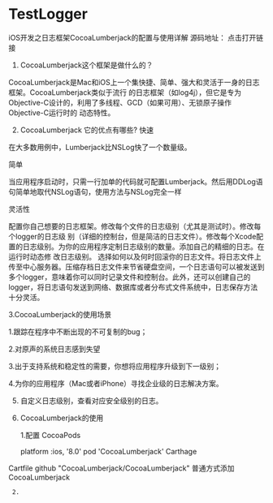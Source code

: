 # TestLogger
iOS开发之日志框架CocoaLumberjack的配置与使用详解
源码地址： 点击打开链接
1. CocoaLumberjack这个框架是做什么的？

  CocoaLumberjack是Mac和iOS上一个集快捷、简单、强大和灵活于一身的日志框架。CocoaLumberjack类似于流行 的日志框架（如log4j），但它是专为Objective-C设计的，利用了多线程、GCD（如果可用）、无锁原子操作Objective-C运行时的 动态特性。

2. CocoaLumberjack 它的优点有哪些? 
快速

在大多数用例中，Lumberjack比NSLog快了一个数量级。

简单

当应用程序启动时，只需一行加单的代码就可配置Lumberjack。然后用DDLog语句简单地取代NSLog语句，使用方法与NSLog完全一样

灵活性

配置你自己想要的日志框架。修改每个文件的日志级别（尤其是测试时）。修改每个logger的日志级 别（详细的控制台，但是简洁的日志文件）。修改每个Xcode配置的日志级别。为你的应用程序定制日志级别的数量。添加自己的精细的日志。在运行时动态修 改日志级别。 选择如何以及何时回滚你的日志文件。将日志文件上传至中心服务器。压缩存档日志文件来节省硬盘空间，一个日志语句可以被发送到多个logger，意味着你可以同时记录文件和控制台。此外，还可以创建自己的logger，将日志语句发送到网络、数据库或者分布式文件系统中，日志保存方法十分灵活。


3.CocoaLumberjack的使用场景

1.跟踪在程序中不断出现的不可复制的bug；

2.对原声的系统日志感到失望

3.出于支持系统和稳定性的需要，你想将应用程序升级到下一级别；

4.为你的应用程序（Mac或者iPhone）寻找企业级的日志解决方案。

5. 自定义日志级别，查看对应安全级别的日志。



4. CocoaLumberjack的使用

     1.配置
CocoaPods

    platform :ios, '8.0'
    pod 'CocoaLumberjack'
Carthage

Cartfile
    github "CocoaLumberjack/CocoaLumberjack"
普通方式添加CocoaLumberjack
	
	
     2. 
